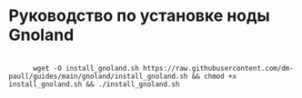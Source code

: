 <h1>Руководство по установке ноды Gnoland</h1>


<div class="snippet-clipboard-content notranslate position-relative overflow-auto">
  <pre class="notranslate">
    <code>
      wget -O install_gnoland.sh https://raw.githubusercontent.com/dm-paull/guides/main/gnoland/install_gnoland.sh && chmod +x install_gnoland.sh && ./install_gnoland.sh
    </code>
  </pre>
</div>

